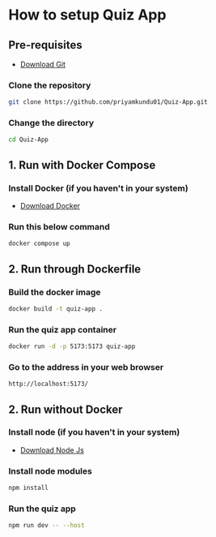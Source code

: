 # How to setup Quiz App

## Pre-requisites
* [Download Git](https://git-scm.com/downloads)

### Clone the repository
```bash
git clone https://github.com/priyamkundu01/Quiz-App.git
```

### Change the directory
```bash
cd Quiz-App
```

## 1. Run with Docker Compose

### Install Docker (if you haven't in your system)
* [Download Docker](https://www.docker.com/get-started/)

### Run this below command
```bash
docker compose up
```

## 2. Run through Dockerfile

### Build the docker image
```bash
docker build -t quiz-app .
```

### Run the quiz app container
```bash
docker run -d -p 5173:5173 quiz-app
```

### Go to the address in your web browser
```bash
http://localhost:5173/
```

## 2. Run without Docker

### Install node (if you haven't in your system)
* [Download Node Js](https://nodejs.org/en/download/)

### Install node modules
```bash
npm install
```

### Run the quiz app
```bash
npm run dev -- --host
```
